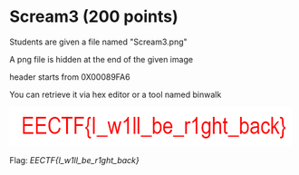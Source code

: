 # Scream3 (200 points)

Students are given a file named "Scream3.png"

A png file is hidden at the end of the given image

header starts from 0X00089FA6

You can retrieve it via hex editor or a tool named binwalk

![image](extracted_image.png)

Flag: *EECTF{I_w1ll_be_r1ght_back}*

